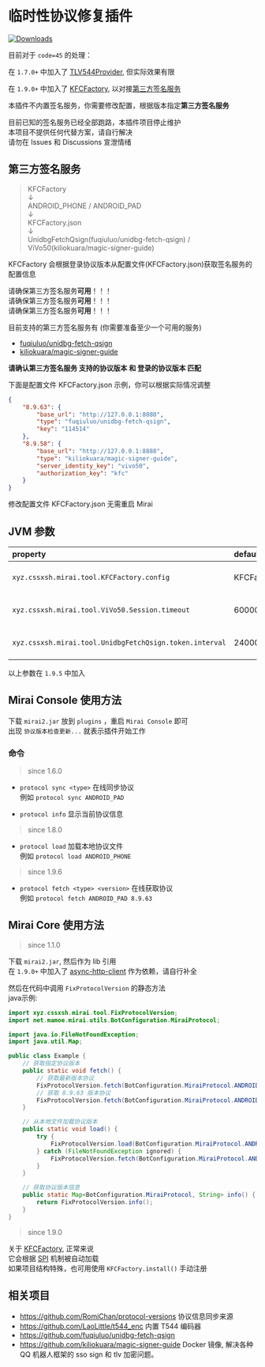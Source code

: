 # 临时性协议修复插件

[![Downloads](https://img.shields.io/github/downloads/cssxsh/fix-protocol-version/total)](https://github.com/cssxsh/fix-protocol-version/releases)

目前对于 `code=45` 的处理：

在 `1.7.0+` 中加入了 [TLV544Provider](src/main/kotlin/xyz/cssxsh/mirai/tool/TLV544Provider.kt), 但实际效果有限

在 `1.9.0+` 中加入了 [KFCFactory](src/main/kotlin/xyz/cssxsh/mirai/tool/KFCFactory.kt), 以对接[第三方签名服务](https://mirai.mamoe.net/topic/2373)

本插件不内置签名服务，你需要修改配置，根据版本指定**第三方签名服务**  

目前已知的签名服务已经全部跑路，本插件项目停止维护  
本项目不提供任何代替方案，请自行解决  
请勿在 Issues 和 Discussions 宣泄情绪   

## 第三方签名服务

> KFCFactory  
> ↓  
> ANDROID_PHONE / ANDROID_PAD  
> ↓  
> KFCFactory.json  
> ↓  
> UnidbgFetchQsign(fuqiuluo/unidbg-fetch-qsign) / ViVo50(kiliokuara/magic-signer-guide)  

KFCFactory 会根据登录协议版本从配置文件(KFCFactory.json)获取签名服务的配置信息

请确保第三方签名服务**可用**！！！  
请确保第三方签名服务**可用**！！！  
请确保第三方签名服务**可用**！！！

目前支持的第三方签名服务有 (你需要准备至少一个可用的服务)  
* [fuqiuluo/unidbg-fetch-qsign](https://github.com/fuqiuluo/unidbg-fetch-qsign)
* [kiliokuara/magic-signer-guide](https://github.com/kiliokuara/magic-signer-guide)

**请确认第三方签名服务 支持的协议版本 和 登录的协议版本 匹配**

下面是配置文件 KFCFactory.json 示例，你可以根据实际情况调整  
```json
{
    "8.9.63": {
        "base_url": "http://127.0.0.1:8080",
        "type": "fuqiuluo/unidbg-fetch-qsign",
        "key": "114514"
    },
    "8.9.58": {
        "base_url": "http://127.0.0.1:8888",
        "type": "kiliokuara/magic-signer-guide",
        "server_identity_key": "vivo50",
        "authorization_key": "kfc"
    }
}
```

修改配置文件 KFCFactory.json 无需重启 Mirai

## JVM 参数

| property                                                | default         |               desc               | 
|:--------------------------------------------------------|:----------------|:--------------------------------:|
| `xyz.cssxsh.mirai.tool.KFCFactory.config`               | KFCFactory.json |   KFCFactory config file path    |
| `xyz.cssxsh.mirai.tool.ViVo50.Session.timeout`          | 60000           |   Session except timeout (ms)    |
| `xyz.cssxsh.mirai.tool.UnidbgFetchQsign.token.interval` | 2400000         | RequestToken interval, 0 is stop |

以上参数在 `1.9.5` 中加入

## Mirai Console 使用方法

下载 `mirai2.jar` 放到 `plugins` ，重启 `Mirai Console` 即可  
出现 `协议版本检查更新...` 就表示插件开始工作

### 命令

> since 1.6.0

*   `protocol sync <type>` 在线同步协议  
    例如 `protocol sync ANDROID_PAD`

*   `protocol info` 显示当前协议信息

> since 1.8.0

*   `protocol load` 加载本地协议文件  
    例如 `protocol load ANDROID_PHONE`

> since 1.9.6

*   `protocol fetch <type> <version>` 在线获取协议  
    例如 `protocol fetch ANDROID_PAD 8.9.63`

## Mirai Core 使用方法

> since 1.1.0

下载 `mirai2.jar`, 然后作为 lib 引用  
在 `1.9.0+` 中加入了 [async-http-client](https://search.maven.org/artifact/org.asynchttpclient/async-http-client/3.0.0.Beta2/jar) 作为依赖，请自行补全

然后在代码中调用 `FixProtocolVersion` 的静态方法  
java示例:

```java
import xyz.cssxsh.mirai.tool.FixProtocolVersion;
import net.mamoe.mirai.utils.BotConfiguration.MiraiProtocol;

import java.io.FileNotFoundException;
import java.util.Map;

public class Example {
    // 获取指定协议版本
    public static void fetch() {
        // 获取最新版本协议
        FixProtocolVersion.fetch(BotConfiguration.MiraiProtocol.ANDROID_PAD, "latest");
        // 获取 8.9.63 版本协议
        FixProtocolVersion.fetch(BotConfiguration.MiraiProtocol.ANDROID_PHONE, "8.9.63");
    }

    // 从本地文件加载协议版本
    public static void load() {
        try {
            FixProtocolVersion.load(BotConfiguration.MiraiProtocol.ANDROID_PAD);
        } catch (FileNotFoundException ignored) {
            FixProtocolVersion.fetch(BotConfiguration.MiraiProtocol.ANDROID_PAD, "8.9.63");
        }
    }

    // 获取协议版本信息
    public static Map<BotConfiguration.MiraiProtocol, String> info() {
        return FixProtocolVersion.info();
    }
}
```

> since 1.9.0

关于 [KFCFactory](src/main/kotlin/xyz/cssxsh/mirai/tool/KFCFactory.kt), 正常来说  
它会根据 [SPI](https://en.wikipedia.org/wiki/Service_provider_interface) 机制被自动加载  
如果项目结构特殊，也可用使用 `KFCFactory.install()` 手动注册

## 相关项目

* https://github.com/RomiChan/protocol-versions 协议信息同步来源
* https://github.com/LaoLittle/t544_enc 内置 T544 编码器
* https://github.com/fuqiuluo/unidbg-fetch-qsign
* https://github.com/kiliokuara/magic-signer-guide Docker 镜像, 解决各种 QQ 机器人框架的 sso sign 和 tlv 加密问题。
